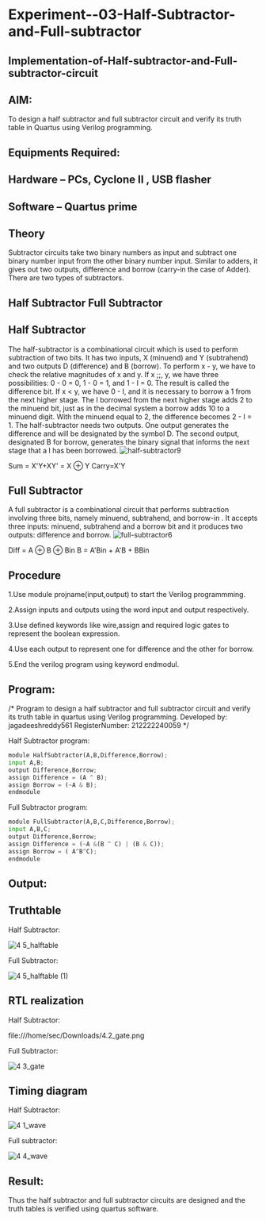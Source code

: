 # Experiment--03-Half-Subtractor-and-Full-subtractor
## Implementation-of-Half-subtractor-and-Full-subtractor-circuit
## AIM:
To design a half subtractor and full subtractor circuit and verify its truth table in Quartus using Verilog programming.

## Equipments Required:
## Hardware – PCs, Cyclone II , USB flasher
## Software – Quartus prime
## Theory
Subtractor circuits take two binary numbers as input and subtract one binary number input from the other binary number input. Similar to adders, it gives out two outputs, difference and borrow (carry-in the case of Adder). There are two types of subtractors.

## Half Subtractor Full Subtractor
## Half Subtractor
The half-subtractor is a combinational circuit which is used to perform subtraction of two bits. It has two inputs, X (minuend) and Y (subtrahend) and two outputs D (difference) and B (borrow). To perform x - y, we have to check the relative magnitudes of x and y. If x ;;, y, we have three possibilities: 0 - 0 = 0, 1 - 0 = 1, and 1 - I = 0. The result is called the difference bit. If x < y, we have 0 - I, and it is necessary to borrow a 1 from the next higher stage. The I borrowed from the next higher stage adds 2 to the minuend bit, just as in the decimal system a borrow adds 10 to a minuend digit. With the minuend equal to 2, the difference becomes 2 - I = 1. The half-subtractor needs two outputs. One output generates the difference and will be designated by the symbol D. The second output, designated B for borrow, generates the binary signal that informs the next stage that a I has been borrowed.
![half-subtractor9](https://user-images.githubusercontent.com/36288975/166112538-58c3bc7c-ee5d-4e6a-ac8d-8e8328efe27a.png)


Sum = X'Y+XY' = X ⊕ Y
Carry=X'Y

## Full Subtractor
A full subtractor is a combinational circuit that performs subtraction involving three bits, namely minuend, subtrahend, and borrow-in . It accepts three inputs: minuend, subtrahend and a borrow bit and it produces two outputs: difference and borrow. 
![full-subtractor6](https://user-images.githubusercontent.com/36288975/166112541-24c68359-3de8-4674-ae22-8272ffc385ed.png)


Diff = A ⊕ B ⊕ Bin B = A'Bin + A'B + BBin

## Procedure
1.Use module projname(input,output) to start the Verilog programmming.

2.Assign inputs and outputs using the word input and output respectively.

3.Use defined keywords like wire,assign and required logic gates to represent the boolean expression.

4.Use each output to represent one for difference and the other for borrow.

5.End the verilog program using keyword endmodul.


## Program:
/*
Program to design a half subtractor and full subtractor circuit and verify its truth table in quartus using Verilog programming.
Developed by: jagadeeshreddy561
RegisterNumber: 212222240059 
*/

Half Subtractor program:
```python
module HalfSubtractor(A,B,Difference,Borrow);
input A,B;
output Difference,Borrow;
assign Difference = (A ^ B);
assign Borrow = (~A & B);
endmodule
```
Full Subtractor program:
```python
module FullSubtractor(A,B,C,Difference,Borrow);
input A,B,C;
output Difference,Borrow;
assign Difference = (~A &(B ^ C) | (B & C));
assign Borrow = ( A^B^C);
endmodule
```


## Output:

## Truthtable
Half Subtractor:

![4 5_halftable](https://github.com/jagadeeshreddy561/Experiment--03-Half-Subtractor-and-Full-subtractor/assets/120623104/38f8b878-0167-404e-bc1a-2164044aaf2f)

Full Subtractor:

![4 5_halftable (1)](https://github.com/jagadeeshreddy561/Experiment--03-Half-Subtractor-and-Full-subtractor/assets/120623104/cac59ae2-d3de-4041-a538-a0781b05832c)




##  RTL realization
Half Subtractor:

 file:///home/sec/Downloads/4.2_gate.png



Full Subtractor:

![4 3_gate](https://github.com/jagadeeshreddy561/Experiment--03-Half-Subtractor-and-Full-subtractor/assets/120623104/e352c31a-f5e7-40fa-a1a8-afbe64f74829)



## Timing diagram 
Half Subtractor:

![4 1_wave](https://github.com/jagadeeshreddy561/Experiment--03-Half-Subtractor-and-Full-subtractor/assets/120623104/c1161731-7dfe-4a45-8314-7be72651abbc)

Full subtractor:

![4 4_wave](https://github.com/jagadeeshreddy561/Experiment--03-Half-Subtractor-and-Full-subtractor/assets/120623104/69bddb79-3e11-438d-a181-d35713d82d2b)


## Result:
Thus the half subtractor and full subtractor circuits are designed and the truth tables is verified using quartus software.

